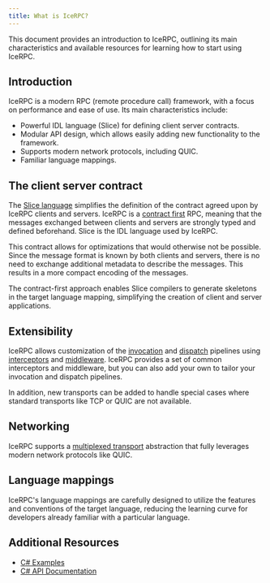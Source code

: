 ```yaml
---
title: What is IceRPC?
---
```


This document provides an introduction to IceRPC, outlining its main characteristics and available resources for
learning how to start using IceRPC.

## Introduction

IceRPC is a modern RPC (remote procedure call) framework, with a focus on performance and ease of use. Its main
characteristics include:

- Powerful IDL language (Slice) for defining client server contracts.
- Modular API design, which allows easily adding new functionality to the framework.
- Supports modern network protocols, including QUIC.
- Familiar language mappings.

## The client server contract

The [Slice language][slice-language] simplifies the definition of the contract agreed upon by IceRPC clients and
servers. IceRPC is a [contract first][contract-first] RPC, meaning that the messages exchanged between clients and
servers are strongly typed and defined beforehand. Slice is the IDL language used by IceRPC.

This contract allows for optimizations that would otherwise not be possible. Since the message format is known by both
clients and servers, there is no need to exchange additional metadata to describe the messages. This results in a more
compact encoding of the messages.

The contract-first approach enables Slice compilers to generate skeletons in the target language mapping, simplifying
the creation of client and server applications.

## Extensibility

IceRPC allows customization of the [invocation][invocation-pipeline] and [dispatch][dispatch-pipeline] pipelines using
[interceptors][interceptor] and [middleware][middleware]. IceRPC provides a set of common interceptors and middleware,
but you can also add your own to tailor your invocation and dispatch pipelines.

In addition, new transports can be added to handle special cases where standard transports like TCP or QUIC are not
available.

## Networking

IceRPC supports a [multiplexed transport][multiplexed-transports] abstraction that fully leverages modern network
protocols like QUIC.

## Language mappings

IceRPC's language mappings are carefully designed to utilize the features and conventions of the target language,
reducing the learning curve for developers already familiar with a particular language.

## Additional Resources

- [C# Examples](https://github.com:icerpc/icerpc-csharp/examples)
- [C# API Documentation](https://api.testing.zeroc.com/csharp)

[slice-language]: /docs/slice
[contract-first]: /docs/slice/basics/contract-first
[invocation-pipeline]: /docs/icerpc-core/invocation/invocation-pipeline
[interceptor]: /docs/icerpc-core/invocation/interceptor
[dispatch-pipeline]: /docs/icerpc-core/dispatch/dispatch-pipeline
[middleware]: /docs/icerpc-core/dispatch/middleware
[multiplexed-transports]: /docs/icerpc-core/protocols-and-transports/icerpc-multiplexed-transports
